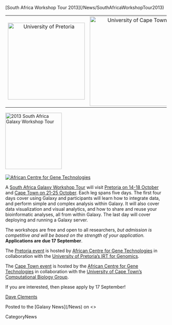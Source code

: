 <div class='newsItemHeader'>[South Africa Workshop Tour 2013](/News/SouthAfricaWorkshopTour2013)</div>

<table>
  <tr>
    <td style=" text-align: center; width: 280px; border: none;"> <a href='/Events/UPretoria2013.md'><img src='/Images/Logos/UPretoriaWide.png' alt='University of Pretoria' width="240" /></a> </td>
    <td style=" text-align: center; width: 300px; border: none;"> <a href='/Events/UCapeTown2013.md'><img src='/Images/Logos/UCapeTownWide.jpg' alt='University of Cape Town' width="280" /></a> </td>
  </tr>
</table>


<div class='right'><div class='right'>
<a href='/Events/SAWorkshopTour2013.md'><img src='/Images/Logos/SAGalaxyWorkshopTour2013Wide.png' alt='2013 South Africa Galaxy Workshop Tour' width="176" /></a></div><br />
<div class='right'><a href='http://www.acgt.co.za/'><img src='/Images/Logos/ACGTLogoSmall.png' alt='African Centre for Gene Technologies'  /></a></div>
</div>

A [South Africa Galaxy Workshop Tour](/Events/SAWorkshopTour2013) will visit [Pretoria on 14-18 October](/Events/UPretoria2013) and [Cape Town on 21-25 October](/Events/UCapeTown2013).  Each leg spans five days. The first four days cover using Galaxy and participants will learn how to integrate data, and perform simple and complex analysis within Galaxy. It will also cover data visualization and visual analytics, and how to share and reuse your bioinformatic analyses, all from within Galaxy.  The last day will cover deploying and running a Galaxy server.

The workshops are free and open to all researchers, *but admission is competitive and will be based on the strength of your application.* **Applications are due 17 September**.

The [Pretoria event](/Events/UPretoria2013) is hosted by [African Centre for Gene Technologies](http://www.acgt.co.za/) in collaboration with the [University of Pretoria’s IRT for Genomics](http://web.up.ac.za/default.asp?ipkCategoryID=19419).

The [Cape Town event](/Events/UCapeTown2013) is hosted by the [African Centre for Gene Technologies](http://www.acgt.co.za/) in collaboration with the [University of Cape Town’s Computational Biology Group](http://www.cbio.uct.ac.za/).

If you are interested, then please apply by 17 September!

[Dave Clements](/DaveClements)

<div class='newsItemFooter'>Posted to the [Galaxy News](/News) on <<Date(2013-09-09T23:12:00Z)>></div>

CategoryNews
